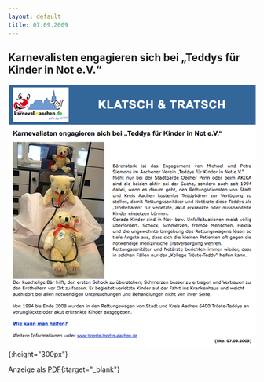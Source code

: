```yaml
---
layout: default
title: 07.09.2009
---
```


## Karnevalisten engagieren sich bei „Teddys für Kinder in Not e.V.“

![Teddy Karneval in AC](/assets/PresseberichtTeddyKarnevalinAC.png){:height="300px"}

Anzeige als [PDF](/assets/PresseberichtTeddyKarnevalinAC.pdf){:target="_blank"}
